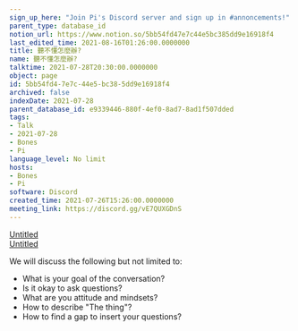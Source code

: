 ```yaml
---
sign_up_here: "Join Pi's Discord server and sign up in #annoncements!"
parent_type: database_id
notion_url: https://www.notion.so/5bb54fd47e7c44e5bc385dd9e16918f4
last_edited_time: 2021-08-16T01:26:00.0000000
title: 聽不懂怎麼辦?
name: 聽不懂怎麼辦?
talktime: 2021-07-28T20:30:00.0000000
object: page
id: 5bb54fd4-7e7c-44e5-bc38-5dd9e16918f4
archived: false
indexDate: 2021-07-28
parent_database_id: e9339446-880f-4ef0-8ad7-8ad1f507dded
tags:
- Talk
- 2021-07-28
- Bones
- Pi
language_level: No limit
hosts:
- Bones
- Pi
software: Discord
created_time: 2021-07-26T15:26:00.0000000
meeting_link: https://discord.gg/vE7QUXGDnS
---
```




[Untitled](https://www.notion.so/12c4a9e645d54aefa860b5f927a0b220)   
[Untitled](https://www.notion.so/482e61b02b9c4456b2b4fe86bb7544c6)   


We will discuss the following but not limited to:
   - What is your goal of the conversation?
   - Is it okay to ask questions?
   - What are you attitude and mindsets?
   - How to describe "The thing"?
   - How to find a gap to insert your questions?






